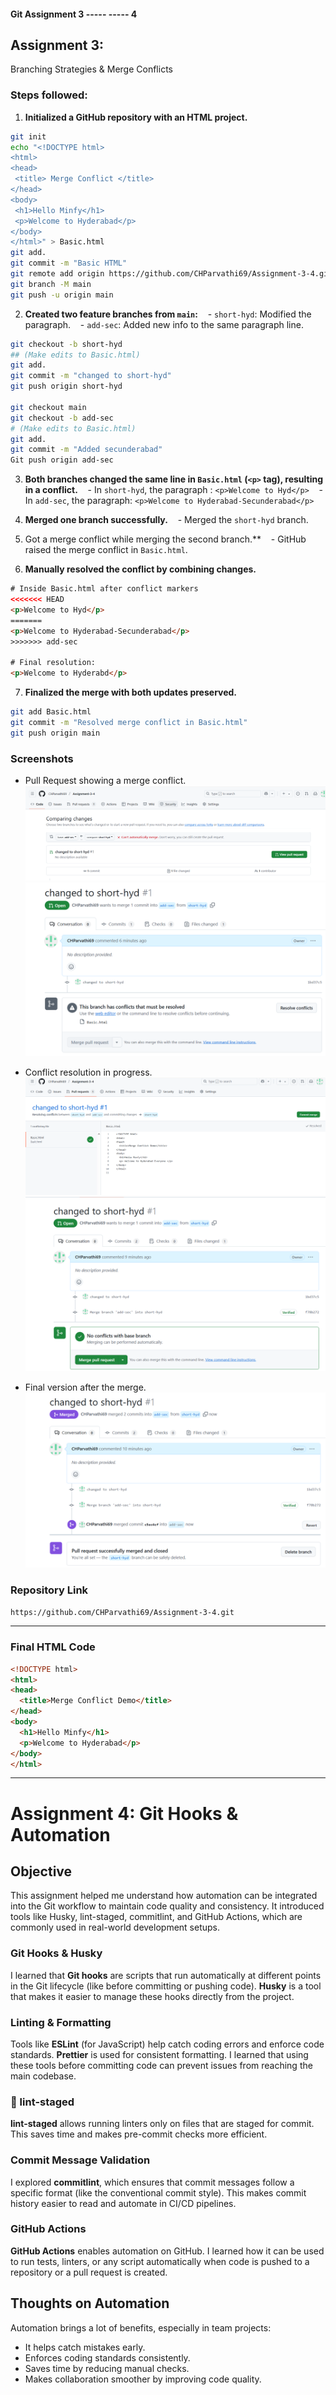 #### Git Assignment 3 ----- ----- 4

## Assignment 3: 
Branching Strategies & Merge Conflicts

### Steps followed:

1. **Initialized a GitHub repository with an HTML project.**
```bash
git init
echo "<!DOCTYPE html>
<html>
<head>
 <title> Merge Conflict </title>
</head>
<body>
 <h1>Hello Minfy</h1>
 <p>Welcome to Hyderabad</p>
</body>
</html>" > Basic.html
git add.
git commit -m "Basic HTML"
git remote add origin https://github.com/CHParvathi69/Assignment-3-4.git
git branch -M main
git push -u origin main
```

2. **Created two feature branches from `main`:**
   - `short-hyd`: Modified the paragraph.
   - `add-sec`: Added new info to the same paragraph line.
```bash
git checkout -b short-hyd
## (Make edits to Basic.html)
git add.
git commit -m "changed to short-hyd"
git push origin short-hyd

git checkout main
git checkout -b add-sec
# (Make edits to Basic.html)
git add.
git commit -m "Added secunderabad"
Git push origin add-sec
```

3. **Both branches changed the same line in `Basic.html` (`<p>` tag), resulting in a conflict.**
   - In `short-hyd`, the paragraph : `<p>Welcome to Hyd</p>`
   - In `add-sec`, the paragraph: `<p>Welcome to Hyderabad-Secunderabad</p>`

4. **Merged one branch successfully.**
   - Merged the `short-hyd` branch.

5. Got a merge conflict while merging the second branch.**
   - GitHub raised the merge conflict in `Basic.html`.

6. **Manually resolved the conflict by combining changes.**
```html
# Inside Basic.html after conflict markers
<<<<<<< HEAD
<p>Welcome to Hyd</p>
=======
<p>Welcome to Hyderabad-Secunderabad</p>
>>>>>>> add-sec

# Final resolution:
<p>Welcome to Hyderabd</p>
```

7. **Finalized the merge with both updates preserved.**
```bash
git add Basic.html
git commit -m "Resolved merge conflict in Basic.html"
git push origin main
```

### Screenshots

- Pull Request showing a merge conflict.
![Compare Changes](https://github.com/CHParvathi69/Assignment-3-4/blob/main/CompareChanges.PNG)
![Merge Conflict ](https://github.com/CHParvathi69/Assignment-3-4/blob/main/MergeConflict.PNG)

- Conflict resolution in progress.
![Resolved](https://github.com/CHParvathi69/Assignment-3-4/blob/main/Resolved.PNG)
![No Conflicts](https://github.com/CHParvathi69/Assignment-3-4/blob/main/NoConflicts.PNG)
- Final version after the merge.
![Merged](https://github.com/CHParvathi69/Assignment-3-4/blob/main/Merged.PNG)
### Repository Link

`https://github.com/CHParvathi69/Assignment-3-4.git`

---

### Final HTML Code

```html
<!DOCTYPE html>
<html>
<head>
  <title>Merge Conflict Demo</title>
</head>
<body>
  <h1>Hello Minfy</h1>
  <p>Welcome to Hyderabad</p>
</body>
</html>
```

---



# Assignment 4: Git Hooks & Automation

## Objective

This assignment helped me understand how automation can be integrated into the Git workflow to maintain code quality and consistency. It introduced tools like Husky, lint-staged, commitlint, and GitHub Actions, which are commonly used in real-world development setups.


### Git Hooks & Husky
I learned that **Git hooks** are scripts that run automatically at different points in the Git lifecycle (like before committing or pushing code). **Husky** is a tool that makes it easier to manage these hooks directly from the project.

### Linting & Formatting
Tools like **ESLint** (for JavaScript) help catch coding errors and enforce code standards. **Prettier** is used for consistent formatting. I learned that using these tools before committing code can prevent issues from reaching the main codebase.

### 🔹 lint-staged
**lint-staged** allows running linters only on files that are staged for commit. This saves time and makes pre-commit checks more efficient.

### Commit Message Validation
I explored **commitlint**, which ensures that commit messages follow a specific format (like the conventional commit style). This makes commit history easier to read and automate in CI/CD pipelines.

### GitHub Actions
**GitHub Actions** enables automation on GitHub. I learned how it can be used to run tests, linters, or any script automatically when code is pushed to a repository or a pull request is created.

## Thoughts on Automation

Automation brings a lot of benefits, especially in team projects:
- It helps catch mistakes early.
- Enforces coding standards consistently.
- Saves time by reducing manual checks.
- Makes collaboration smoother by improving code quality.
